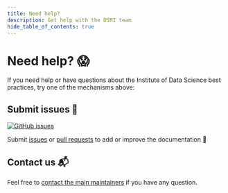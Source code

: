 ```yaml
---
title: Need help?
description: Get help with the DSRI team
hide_table_of_contents: true
---
```


# Need help? 😱

If you need help or have questions about the Institute of Data Science best practices, try one of the mechanisms above:


## Submit issues 📝

<a href="https://github.com/MaastrichtU-IDS/best-practices/issues" target="_blank" aria-label="GitHub issues">
    <img alt="GitHub issues" src="https://img.shields.io/github/issues/MaastrichtU-IDS/best-practices?label=best-practices"/>
</a>

Submit [issues](https://github.com/MaastrichtU-IDS/best-practices/issues) or [pull requests](https://github.com/MaastrichtU-IDS/best-practices/pulls) to add or improve the documentation 🔧


## Contact us 📬

Feel free to [contact the main maintainers](mailto:vincent.emonet@maastrichtuniversity.nl) if you have any question.
